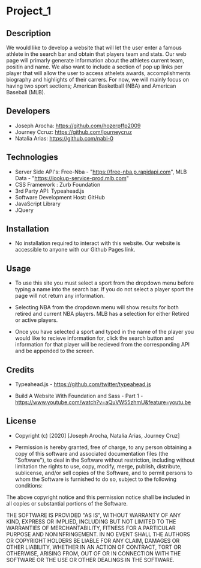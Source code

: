 # Project_1

## Description

We would like to develop a website that will let the user enter a famous athlete in the search bar and obtain that players team and stats. Our web page will primarly generate information about the athletes current team, positin and name. We also want to include a section of pop up links per player that will allow the user to access athelets awards, accomplishments biography and highlights of their carrers. For now, we will mainly focus on having two sport sections; American Basketball (NBA) and American Baseball (MLB).  

## Developers

* Joseph Arocha: https://github.com/hozerpffp2009
* Journey Ccruz: https://github.com/journeycruz
* Natalia Arias: https://github.com/nabi-0

## Technologies

* Server Side API's: Free-Nba - "https://free-nba.p.rapidapi.com", MLB Data - "https://lookup-service-prod.mlb.com"
* CSS Framework : Zurb Foundation
* 3rd Party API: Typeahead.js
* Software Development Host: GitHub
* JavaScript Library
* JQuery
 
## Installation

* No installation required to interact with this website. Our website is accessible to anyone with our Github Pages link.

## Usage

* To use this site you must select a sport from the dropdown menu before typing a name into the search bar. If you do not select a player sport the page will not return any information. 

* Selecting NBA from the dropdown menu will show results for both retired and current NBA players. MLB has a selection for either Retired or active players.

* Once you have selected a sport and typed in the name of the player you would like to recieve information for, click the search button and information for that player will be recieved from the corresponding API and be appended to the screen. 

## Credits

* Typeahead.js - https://github.com/twitter/typeahead.js

* Build A Website With Foundation and Sass - Part 1 - https://www.youtube.com/watch?v=aQuVW55zhmU&feature=youtu.be

## License

* Copyright (c) [2020] [Joseph Arocha, Natalia Arias, Journey Cruz]

* Permission is hereby granted, free of charge, to any person obtaining a copy
of this software and associated documentation files (the "Software"), to deal
in the Software without restriction, including without limitation the rights
to use, copy, modify, merge, publish, distribute, sublicense, and/or sell
copies of the Software, and to permit persons to whom the Software is
furnished to do so, subject to the following conditions:

The above copyright notice and this permission notice shall be included in all
copies or substantial portions of the Software.

THE SOFTWARE IS PROVIDED "AS IS", WITHOUT WARRANTY OF ANY KIND, EXPRESS OR
IMPLIED, INCLUDING BUT NOT LIMITED TO THE WARRANTIES OF MERCHANTABILITY,
FITNESS FOR A PARTICULAR PURPOSE AND NONINFRINGEMENT. IN NO EVENT SHALL THE
AUTHORS OR COPYRIGHT HOLDERS BE LIABLE FOR ANY CLAIM, DAMAGES OR OTHER
LIABILITY, WHETHER IN AN ACTION OF CONTRACT, TORT OR OTHERWISE, ARISING FROM,
OUT OF OR IN CONNECTION WITH THE SOFTWARE OR THE USE OR OTHER DEALINGS IN THE
SOFTWARE.


